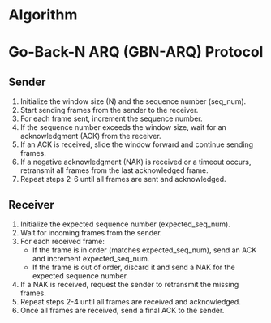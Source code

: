 # Algorithm
# Go-Back-N ARQ (GBN-ARQ) Protocol
## Sender
1. Initialize the window size (N) and the sequence number (seq_num).
2. Start sending frames from the sender to the receiver.
3. For each frame sent, increment the sequence number.
4. If the sequence number exceeds the window size, wait for an acknowledgment (ACK) from the receiver.
5. If an ACK is received, slide the window forward and continue sending frames.
6. If a negative acknowledgment (NAK) is received or a timeout occurs, retransmit all frames from the last acknowledged frame.
7. Repeat steps 2-6 until all frames are sent and acknowledged.
## Receiver
1. Initialize the expected sequence number (expected_seq_num).
2. Wait for incoming frames from the sender.
3. For each received frame:
   - If the frame is in order (matches expected_seq_num), send an ACK and increment expected_seq_num.
   - If the frame is out of order, discard it and send a NAK for the expected sequence number.
4. If a NAK is received, request the sender to retransmit the missing frames.
5. Repeat steps 2-4 until all frames are received and acknowledged.
6. Once all frames are received, send a final ACK to the sender.